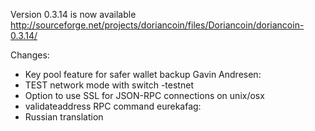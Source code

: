 Version 0.3.14 is now available
http://sourceforge.net/projects/doriancoin/files/Doriancoin/doriancoin-0.3.14/

Changes:
* Key pool feature for safer wallet backup
Gavin Andresen:
* TEST network mode with switch -testnet
* Option to use SSL for JSON-RPC connections on unix/osx
* validateaddress RPC command
eurekafag:
* Russian translation

